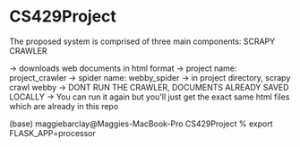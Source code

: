 # CS429Project

The proposed system is comprised of three main components:
SCRAPY CRAWLER

-> downloads web documents in html format
-> project name: project_crawler
-> spider name: webby_spider
-> in project directory, scrapy crawl webby
-> DONT RUN THE CRAWLER, DOCUMENTS ALREADY SAVED LOCALLY
    -> You can run it again but you'll just get the exact same html files which are already in this repo




(base) maggiebarclay@Maggies-MacBook-Pro CS429Project % export FLASK_APP=processor 